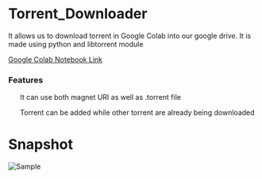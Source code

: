 # Torrent_Downloader
It allows us to download torrent in Google Colab into our google drive.
It is made using python and libtorrent module

[Google Colab Notebook Link](https://colab.research.google.com/gist/nishan7/e8f19124e609bed8447d881a749ef7ac/torrent_downloader.ipynb)

### Features
<ul> It can use both magnet URI as well as .torrent file </ul>
<ul> Torrent can be added while other torrent are already being downloaded</ul>

# Snapshot

![Sample](https://github.com/nishan7/Torrent_Downloader/blob/master/torrent_demo.png)
